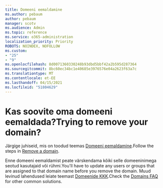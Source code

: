 ```yaml
---
title: Domeeni eemaldamine
ms.author: pebaum
author: pebaum
manager: scotv
ms.audience: Admin
ms.topic: reference
ms.service: o365-administration
localization_priority: Priority
ROBOTS: NOINDEX, NOFOLLOW
ms.custom:
- "25"
- "9"
ms.openlocfilehash: 8d0071360330248b93dbd5bbf42a2b595d287364
ms.sourcegitcommit: 8bc60ec34bc1e40685e3976576e04a2623f63a7c
ms.translationtype: MT
ms.contentlocale: et-EE
ms.lasthandoff: 04/15/2021
ms.locfileid: "51804629"
---
```

# <a name="trying-to-remove-your-domain"></a><span data-ttu-id="c4f50-102">Kas soovite oma domeeni eemaldada?</span><span class="sxs-lookup"><span data-stu-id="c4f50-102">Trying to remove your domain?</span></span>

<span data-ttu-id="c4f50-103">Järgige juhiseid, mis on toodud teemas [Domeeni eemaldamine](https://docs.microsoft.com/microsoft-365/admin/get-help-with-domains/remove-a-domain).</span><span class="sxs-lookup"><span data-stu-id="c4f50-103">Follow the steps in [Remove a domain](https://docs.microsoft.com/microsoft-365/admin/get-help-with-domains/remove-a-domain).</span></span>
  
<span data-ttu-id="c4f50-104">Enne domeeni eemaldamist peate värskendama kõiki selle domeeninimega seotud kasutajaid või rühmi.</span><span class="sxs-lookup"><span data-stu-id="c4f50-104">You'll have to update any users or groups that are assigned to that domain name before you remove the domain.</span></span> <span data-ttu-id="c4f50-105">Muud levinud lahendused leiate teemast [Domeenide KKK](https://docs.microsoft.com/microsoft-365/admin/setup/domains-faq).</span><span class="sxs-lookup"><span data-stu-id="c4f50-105">Check the [Domains FAQ](https://docs.microsoft.com/microsoft-365/admin/setup/domains-faq) for other common solutions.</span></span>
  